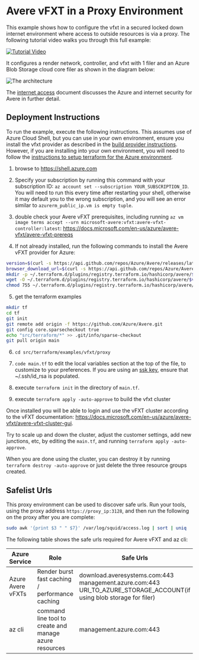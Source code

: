 # Avere vFXT in a Proxy Environment

This example shows how to configure the vfxt in a secured locked down internet environment where access to outside resources is via a proxy.  The following tutorial video walks you through this full example:

[![Tutorial Video](proxyyoutube.png)](https://youtu.be/lxDDwu44OHM)

It configures a render network, controller, and vfxt with 1 filer and an Azure Blob Storage cloud core filer as shown in the diagram below:

![The architecture](../../../../../docs/images/terraform/proxy.png)

The [internet access](../../../../vfxt/internet_access.md) document discusses the Azure and internet security for Avere in further detail.

## Deployment Instructions

To run the example, execute the following instructions.  This assumes use of Azure Cloud Shell, but you can use in your own environment, ensure you install the vfxt provider as described in the [build provider instructions](../../../providers/terraform-provider-avere#build-the-terraform-provider-binary).  However, if you are installing into your own environment, you will need to follow the [instructions to setup terraform for the Azure environment](https://docs.microsoft.com/en-us/azure/terraform/terraform-install-configure).

1. browse to https://shell.azure.com

2. Specify your subscription by running this command with your subscription ID:  ```az account set --subscription YOUR_SUBSCRIPTION_ID```.  You will need to run this every time after restarting your shell, otherwise it may default you to the wrong subscription, and you will see an error similar to `azurerm_public_ip.vm is empty tuple`.

3. double check your Avere vFXT prerequisites, including running `az vm image terms accept --urn microsoft-avere:vfxt:avere-vfxt-controller:latest`: https://docs.microsoft.com/en-us/azure/avere-vfxt/avere-vfxt-prereqs

4. If not already installed, run the following commands to install the Avere vFXT provider for Azure:
```bash
version=$(curl -s https://api.github.com/repos/Azure/Avere/releases/latest | jq -r .tag_name | sed -e 's/[^0-9]*\([0-9].*\)$/\1/')
browser_download_url=$(curl -s https://api.github.com/repos/Azure/Avere/releases/latest | jq -r .assets[].browser_download_url | grep -e "terraform-provider-avere$")
mkdir -p ~/.terraform.d/plugins/registry.terraform.io/hashicorp/avere/$version/linux_amd64
wget -O ~/.terraform.d/plugins/registry.terraform.io/hashicorp/avere/$version/linux_amd64/terraform-provider-avere_v$version $browser_download_url
chmod 755 ~/.terraform.d/plugins/registry.terraform.io/hashicorp/avere/$version/linux_amd64/terraform-provider-avere_v$version
```

5. get the terraform examples
```bash
mkdir tf
cd tf
git init
git remote add origin -f https://github.com/Azure/Avere.git
git config core.sparsecheckout true
echo "src/terraform/*" >> .git/info/sparse-checkout
git pull origin main
```

6. `cd src/terraform/examples/vfxt/proxy`

7. `code main.tf` to edit the local variables section at the top of the file, to customize to your preferences.  If you are using an [ssk key](https://docs.microsoft.com/en-us/azure/virtual-machines/linux/mac-create-ssh-keys), ensure that ~/.ssh/id_rsa is populated.

8. execute `terraform init` in the directory of `main.tf`.

9. execute `terraform apply -auto-approve` to build the vfxt cluster

Once installed you will be able to login and use the vFXT cluster according to the vFXT documentation: https://docs.microsoft.com/en-us/azure/avere-vfxt/avere-vfxt-cluster-gui.

Try to scale up and down the cluster, adjust the customer settings, add new junctions, etc, by editing the `main.tf`, and running `terraform apply -auto-approve`.

When you are done using the cluster, you can destroy it by running `terraform destroy -auto-approve` or just delete the three resource groups created.

## Safelist Urls

This proxy environment can be used to discover safe urls.  Run your tools, using the proxy address `https://proxy_ip:3128`, and then run the following on the proxy after you are complete:

```bash
sudo awk '{print $3 " " $7}' /var/log/squid/access.log | sort | uniq
```

The following table shows the safe urls required for Avere vFXT and az cli:

| Azure Service | Role | Safe Urls |
| --- | --- | --- |
| Azure Avere vFXTs | Render burst fast caching / performance caching | download.averesystems.com:443<BR>management.azure.com:443<BR>URI_TO_AZURE_STORAGE_ACCOUNT(if using blob storage for filer) |
| az cli | command line tool to create and manage azure resources | management.azure.com:443 |